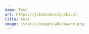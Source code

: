 ```yaml
---
name: Test
url: https://jakubsoboczynski.pl
title: test
image: /static/images/wbudowane.png
---
```

